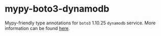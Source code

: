 # mypy-boto3-dynamodb

Mypy-friendly type annotations for `boto3` 1.10.25 `dynamodb` service.
More information can be found [here](https://github.com/vemel/mypy_boto3).
